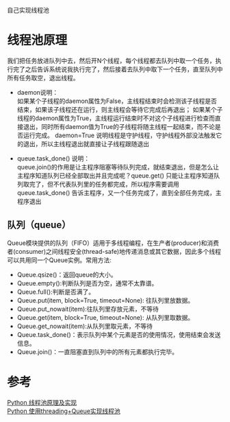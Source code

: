 自己实现线程池

# 线程池原理
我们把任务放进队列中去，然后开N个线程，每个线程都去队列中取一个任务，执行完了之后告诉系统说我执行完了，然后接着去队列中取下一个任务，直至队列中所有任务取空，退出线程。

* daemon说明：  
如果某个子线程的daemon属性为False，主线程结束时会检测该子线程是否结束，如果该子线程还在运行，则主线程会等待它完成后再退出；
如果某个子线程的daemon属性为True，主线程运行结束时不对这个子线程进行检查而直接退出，同时所有daemon值为True的子线程将随主线程一起结束，而不论是否运行完成。
daemon=True 说明线程是守护线程，守护线程外部没法触发它的退出，所以主线程退出就直接让子线程跟随退出

* queue.task_done() 说明：  
queue.join()的作用是让主程序阻塞等待队列完成，就结束退出，但是怎么让主程序知道队列已经全部取出并且完成呢？queue.get() 只能让主程序知道队列取完了，但不代表队列里的任务都完成，所以程序需要调用queue.task_done() 告诉主程序，又一个任务完成了，直到全部任务完成，主程序退出

## 队列（queue）
Queue模块提供的队列（FIFO）适用于多线程编程，在生产者(producer)和消费者(consumer)之间线程安全(thread-safe)地传递消息或其它数据，因此多个线程可以共用同一个Queue实例。常用方法:
* Queue.qsize()：返回queue的大小。
* Queue.empty():判断队列是否为空，通常不太靠谱。
* Queue.full():判断是否满了。
* Queue.put(item, block=True, timeout=None): 往队列里放数据。
* Queue.put_nowait(item):往队列里存放元素，不等待
* Queue.get(item, block=True, timeout=None): 从队列里取数据。
* Queue.get_nowait(item):从队列里取元素，不等待
* Queue.task_done()：表示队列中某个元素是否的使用情况，使用结束会发送信息。
* Queue.join()：一直阻塞直到队列中的所有元素都执行完毕。


# 参考
[Python 线程池原理及实现](https://www.jianshu.com/p/afd9b3deb027)  
[Python 使用threading+Queue实现线程池](https://blog.csdn.net/u012474535/article/details/79570011)